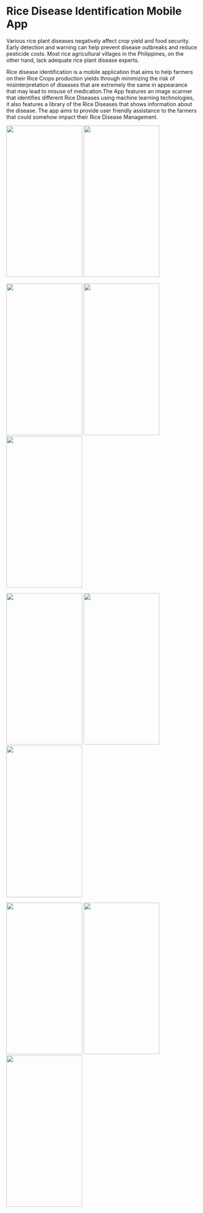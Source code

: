 <strong><h1>Rice Disease Identification Mobile App</h1></strong>

Various rice plant diseases negatively affect crop yield and food security. Early detection and warning can help prevent disease outbreaks and reduce pesticide costs. Most rice agricultural villages in the Philippines, on the other hand, lack adequate rice plant disease experts.

Rice disease identification is a mobile application that aims to help farmers on their Rice Crops production yields through minimizing the risk of misinterpretation of diseases that are extremely the same in appearance that may lead to misuse of medication.The App features an image scanner that identifies different Rice Diseases using machine learning technologies, it also features a library of the Rice Diseases that shows information about the disease. The app aims to provide user friendly assistance to the farmers that could somehow impact their Rice Disease Management.


<img src ="https://user-images.githubusercontent.com/60742948/176672081-69069ffa-d0b2-46e7-ba8b-6aba4b06d95b.jpg" width="200" height="400" /> <img src ="https://user-images.githubusercontent.com/60742948/176672750-45bb74dd-9d8a-4efc-8ae5-b452472f4bb1.jpg" width="200" height="400" />

<img src ="https://user-images.githubusercontent.com/60742948/176673004-89ba8cbc-646e-4a67-95a0-630297d8de49.jpg" width="200" height="400" /> <img src ="https://user-images.githubusercontent.com/60742948/176673034-29a7b734-88a6-43a0-b706-93548be41f75.jpg" width="200" height="400" /> <img src ="https://user-images.githubusercontent.com/60742948/176673051-2eb83e19-c0ab-447d-b0d7-4bd5da0bbc0e.jpg" width="200" height="400" />

<img src ="https://user-images.githubusercontent.com/60742948/176673095-d656da89-3386-46f1-bf85-a9244ae3a834.jpg" width="200" height="400" /> <img src ="https://user-images.githubusercontent.com/60742948/176673103-489cabfd-6b51-43b6-8229-11b68ba0bcb0.jpg" width="200" height="400" /> <img src ="https://user-images.githubusercontent.com/60742948/176673119-6bf8f8fc-069d-461c-80ac-852d45854d19.jpg" width="200" height="400" />

<img src ="https://user-images.githubusercontent.com/60742948/176673172-14375016-f6c0-48cc-83a8-79ee327c6272.jpg" width="200" height="400" /> <img src ="https://user-images.githubusercontent.com/60742948/176673184-097792f8-c957-4830-8eb4-707301aaa659.jpg" width="200" height="400" /> <img src ="https://user-images.githubusercontent.com/60742948/176673349-58d4c56e-a244-4af6-8859-c835fd01e00b.jpg" width="200" height="400" />
